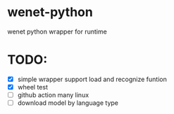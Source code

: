 # wenet-python
wenet python wrapper for runtime

# TODO:
- [x] simple wrapper support load and recognize funtion
- [x] wheel test
- [ ] github action many linux
- [ ] download model by language type
